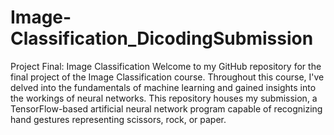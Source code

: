 # Image-Classification_DicodingSubmission
Project Final: Image Classification
Welcome to my GitHub repository for the final project of the Image Classification course. Throughout this course, I've delved into the fundamentals of machine learning and gained insights into the workings of neural networks. This repository houses my submission, a TensorFlow-based artificial neural network program capable of recognizing hand gestures representing scissors, rock, or paper.







